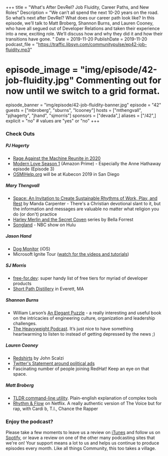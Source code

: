 +++
title = "What's After DevRel? Job Fluidity, Career Paths, and New Roles"
Description = "We can’t all spend the next 10-20 years on the road. So what’s next after DevRel? What does our career path look like? In this episode, we’ll talk to Matt Broberg, Shannon Burns, and Lauren Cooney, who have all segued out of Developer Relations and taken their experience into a new, exciting role. We’ll discuss how and why they did it and how their transitions have gone. "
Date = 2019-11-20
PublishDate = 2019-11-20
podcast_file = "https://traffic.libsyn.com/communitypulse/ep42-job-fluidity.mp3"
# episode_image = "img/episode/42-job-fluidity.jpg" Commenting out for now until we switch to a grid format.
episode_banner = "img/episode/42-job-fluidity-banner.jpg"
episode = "42"
guests = ["mbroberg", "sburns", "lcooney"]
hosts = ["mthengvall", "pjhagerty", "jhand", "sjmorris"]
sponsors = ["devada",]
aliases = ["/42",]
explicit = "no" # values are "yes" or "no"
+++

### Check Outs

##### PJ Hagerty
* [Rage Against the Machine Reunite in 2020](https://livemusicblog.com/news/rage-against-the-machine-instagram-account-teases-2020-return/)
* [Modern Love Season 1](https://amzn.to/2rVB6sX) (Amazon Prime) - Especially the Anne Hathaway episode (Episode 3)
* [OSMIHelp.org](OSMIHelp.org) will be at Kubecon 2019 in San Diego


##### Mary Thengvall
* [Space: An Invitation to Create Sustainable Rhythms of Work, Play, and Rest](https://amzn.to/2BZh5Ui) by Manda Carpenter - There's a Christian devotional slant to it, but the information and messages are valuable no matter what religion you do (or don't) practice
* [Harley Merlin and the Secret Coven](https://amzn.to/2JHLmLD) series by Bella Forrest
* [Songland](https://www.nbc.com/songland) - NBC show on Hulu


##### Jason Hand
* [Dog Monitor](https://apps.apple.com/us/app/dog-monitor/id626789870) (iOS)
* Microsoft Ignite Tour ([watch for the videos and tutorials](https://www.microsoft.com/en-us/ignite))


##### SJ Morris
* [free-for.dev](https://free-for.dev): super handy list of free tiers for myriad of developer products
* [Short Path Distillery](https://shortpathdistillery.com/) in Everett, MA


##### Shannon Burns
* William Larson’s [An Elegant Puzzle](https://amzn.to/2QDxI08) - a really interesting and useful book on the intricacies of engineering culture, organization and leadership challenges.
* [The Heavyweight Podcast](https://gimletmedia.com/shows/heavyweight). It’s just nice to have something heartwarming to listen to instead of getting depressed by the news ;)


##### Lauren Cooney
* [Redshirts](https://amzn.to/347NCnt) by John Scalzi
* [Twitter's Statement around political ads](https://twitter.com/jack/status/1189634360472829952)
* Fascinating number of people joining RedHat! Keep an eye on that space.


##### Matt Broberg
* [TLDR command-line utility](https://tldr.sh/). Plain-english explanation of complex tools
* [Rhythm & Flow](https://www.netflix.com/title/80216665) on Netflix. A really authentic version of The Voice but for rap, with Cardi b, T.I., Chance the Rapper


### Enjoy the podcast?
Please take a few moments to leave us a review on [iTunes](https://itunes.apple.com/us/podcast/community-pulse/id1218368182?mt=2) and follow us on [Spotify](https://open.spotify.com/show/3I7g5WfMSgpWu38zZMjet?si=565TMb81SaWwrJYbAIeOxQ), or leave a review on one of the other many podcasting sites that we're on! Your support means a lot to us and helps us continue to produce episodes every month. Like all things Community, this too takes a village.
